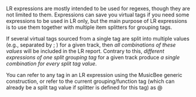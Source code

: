 LR expressions are mostly intended to be used for regexes, though they are not limited to them. Expressions can save you virtual tags if you need some expressions to be used in LR only, but the main purpose of LR expressions is to use them together with multiple item splitters for grouping tags.

If several virtual tags sourced from a single tag are split into multiple values (e.g., separated by ; ) for a given track, then *all combinations of these values* will be included in the LR report. Contrary to this, *different expressions of one split grouping tag* for a given track produce *a single combination for every split tag value*.

You can refer to any tag in an LR expression using the MusicBee generic <Tag Name> construction, or refer to the current grouping/function tag (which can already be a split tag value if splitter is defined for this tag) as \@